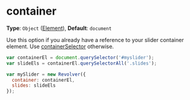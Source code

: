 # container

**Type**: `Object` ([Element](https://developer.mozilla.org/en-US/docs/Web/API/element)), **Default**: `document`

Use this option if you already have a reference to your slider container element. Use [containerSelector](containerSelector.md) otherwise.

```javascript
var containerEl = document.querySelector('#myslider');
var slideEls = containerEl.querySelectorAll('.slides');

var mySlider = new Revolver({
  container: containerEl,
  slides: slideEls
});
```